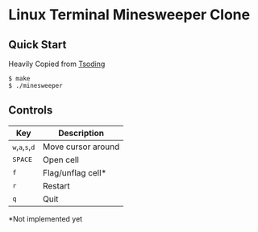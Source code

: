# Linux Terminal Minesweeper Clone

## Quick Start

Heavily Copied from [Tsoding](https://github.com/tsoding/mine)

```console
$ make
$ ./minesweeper
```

## Controls

| Key                                                 | Description        |
|-----------------------------------------------------|--------------------|
| <kbd>w</kbd>,<kbd>a</kbd>,<kbd>s</kbd>,<kbd>d</kbd> | Move cursor around |
| <kbd>SPACE</kbd>                                    | Open cell          |
| <kbd>f</kbd>                                        | Flag/unflag cell*  |
| <kbd>r</kbd>                                        | Restart            |
| <kbd>q</kbd>                                        | Quit               |

*Not implemented yet
